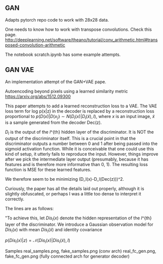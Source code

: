 ## GAN ##
Adapts pytorch repo code to work with 28x28 data.

One needs to know how to work with transpose convolutions. 
Check this page. 
http://deeplearning.net/software/theano/tutorial/conv_arithmetic.html#transposed-convolution-arithmetic

The notebook scratch.ipynb has some example attempts. 

## GAN VAE ##
An implementation attempt of the GAN+VAE pape.

Autoencoding beyond pixels using a learned similarity metric
https://arxiv.org/abs/1512.09300

This paper attempts to add a learned reconstruction loss to a VAE.
The VAE loss term for log p(x|z) in the decoder is replaced by a reconstruction loss
proportional to $p(D(x)|D(x_\tilde)) \sim N(D_l(x)|D_l(\tilde{x}),I)$, where $x$ is an input image, $\tilde{x}$ is a
sample generated from the decoder Dec(z).

$D_l$ is the output of the $l$^{th} hidden layer of the discriminator. It is NOT the output of the discriminator itself. This is a crucial point in that the discriminator outputs a number between 0 and 1 after being passed into the sigmoid activation function. While it is conceivable that one could use this kind of setup, it utterly fails to reproduce the input. However, things improve after we pick the intermediate layer output (presumably, because it has features and is therefore more informative than 0, 1). The resulting loss function is MSE for these learned features. 

We therefore seem to be minimizing (D_l(x)-D_l(Dec(z)))^2.

Curiously, the paper has all the details laid out properly, although it is slightly obfuscated, or perhaps I was a little too dense to interpret it correctly.

The lines are as follows:

"To achieve this, let $Dis_l(x)$ denote the hidden representation of the $l$^{th} layer of the discriminator. We introduce a Gaussian observation model for $Dis_l(x)$ with mean $Dis_l(\tilde{x})$ and identity covariance

$p(Dis_l(x)|z) = \mathcal{N}(Dis_l(x)|Dis_l(\tilde{x}),I)$


Samples 
real_samples.png, fake_samples.png (conv arch)
real_fc_gen.png, fake_fc_gen.png (fully connected arch for generator decoder)


